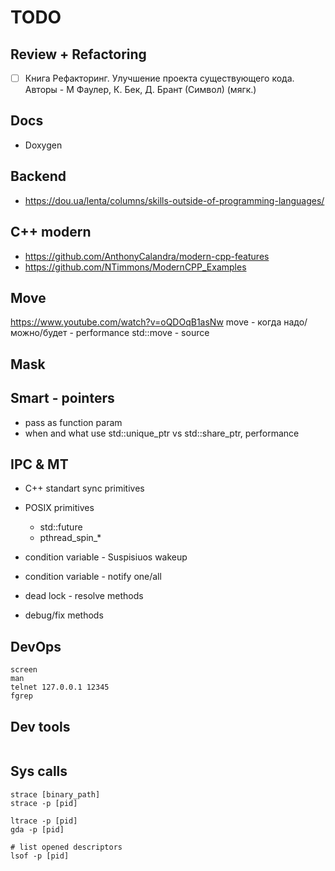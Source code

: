 # TODO

## Review + Refactoring

- [ ] Книга Рефакторинг. Улучшение проекта существующего кода. Авторы - М Фаулер, К. Бек, Д. Брант (Символ) (мягк.)

## Docs

- Doxygen

## Backend

- https://dou.ua/lenta/columns/skills-outside-of-programming-languages/

## C++ modern

- https://github.com/AnthonyCalandra/modern-cpp-features
- https://github.com/NTimmons/ModernCPP_Examples

## Move

https://www.youtube.com/watch?v=oQDOqB1asNw
move - когда надо/можно/будет - performance
std::move - source

## Mask

## Smart - pointers

- pass as function param
- when and what use std::unique_ptr vs std::share_ptr, performance

## IPC & MT

- C++ standart sync primitives
- POSIX primitives
  - std::future
  - pthread_spin_*

- condition variable - Suspisiuos wakeup
- condition variable - notify one/all
- dead lock - resolve methods
- debug/fix methods

## DevOps

```shell
screen
man
telnet 127.0.0.1 12345
fgrep
```

## Dev tools

```shell
```

## Sys calls

```shell
strace [binary_path]
strace -p [pid]

ltrace -p [pid]
gda -p [pid]

# list opened descriptors
lsof -p [pid]
```
